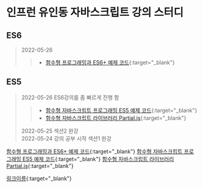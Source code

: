 # 인프런 유인동 자바스크립트 강의 스터디
## ES6
> 2022-05-26
> > - [함수형 프로그래밍과 ES6+ 예제 코드](https://github.com/indongyoo/functional-javascript-01){:target="_blank"}
## ES5
> 2022-05-26 ES6강의를 좀 빠르게 진행 함
> > - [함수형 자바스크립트 프로그래밍 ES5 예제 코드](https://github.com/indongyoo/functional-javascript){:target="_blank"}   
> > - [함수형 자바스크립트 라이브러리 Partial.js](https://marpple.github.io/partial.js){:target="_blank"} 
> 
> 2022-05-25 섹션2 완강   
> 2022-05-24 강의 공부 시작 섹션1 완강  

[함수형 프로그래밍과 ES6+ 예제 코드](https://github.com/indongyoo/functional-javascript-01){:target="_blank"}
[함수형 자바스크립트 프로그래밍 ES5 예제 코드](https://github.com/indongyoo/functional-javascript){:target="_blank"}
[함수형 자바스크립트 라이브러리 Partial.js](https://marpple.github.io/partial.js){:target="_blank"}




[링크이름](https://xxx.com/xxx){:target="_blank"}

